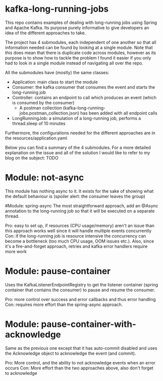 # kafka-long-running-jobs

This repo contains examples of dealing with long-running jobs using Spring and Apache Kafka. Its purpose purely informative to give developers an idea of the different approaches to take.

The project has 4 submodules, each independent of one another so that all information needed can be found by looking at a single module. Note that this does mean that there is duplicate code across modules, however as its purpose is to show how to tackle the problem I found it easier if you only had to look in a single module instead of navigating all over the repo.

All the submodules have (mostly) the same classes:
- Application: main class to start the module
- Consumer: the kafka consumer that consumes the event and starts the long-running job
- Controller: contains an endpoint to call which produces an event (which is consumed by the consumer)
   - A postman collection (kafka-long-running-jobs.postman_collection.json) has been added with all endpoint calls
- LongRunningJob: a simulation of a long-running job, performs a thread.sleep of 10 minutes 

Furthermore, the configurations needed for the different approaches are in the resources/application.yaml

Below you can find a summary of the 4 submodules. For a more detailed explanation on the issue and all of the solution I would like to refer to my blog on the subject: TODO

# Module: not-async
This module has nothing async to it. It exists for the sake of showing what the default behaviour is (spoiler alert: the consumer leaves the group)

#Module: spring-async
The most straightforward approach, add an @Async annotation to the long-running job so that it will be executed on a separate thread.

Pro: easy to set up, if resources (CPU usage/memory) aren't an issue than this approach works well since it will handle multiple events concurrently
Con: if the long-running job is resource intensive the concurrency can become a bottleneck (too much CPU usage, OOM issues etc.). Also, since it's a fire-and-forget approach, retries and kafka error handlers require more work

# Module: pause-container
Uses the KafkaListenerEndpointRegistry to get the listener container (spring container that contains the consumer) to pause and resume the consumer.

Pro: more control over success and error callbacks and thus error handling
Con: requires more effort than the spring-async approach.

# Module: pause-container-with-acknowledge
Same as the previous one except that it has auto-commit disabled and uses the Acknowledge object to acknowledge the event (and commit).

Pro: More control, and the ability to not acknowledge events when an error occurs
Con: More effort than the two approaches above, also don't forget to acknowledge

